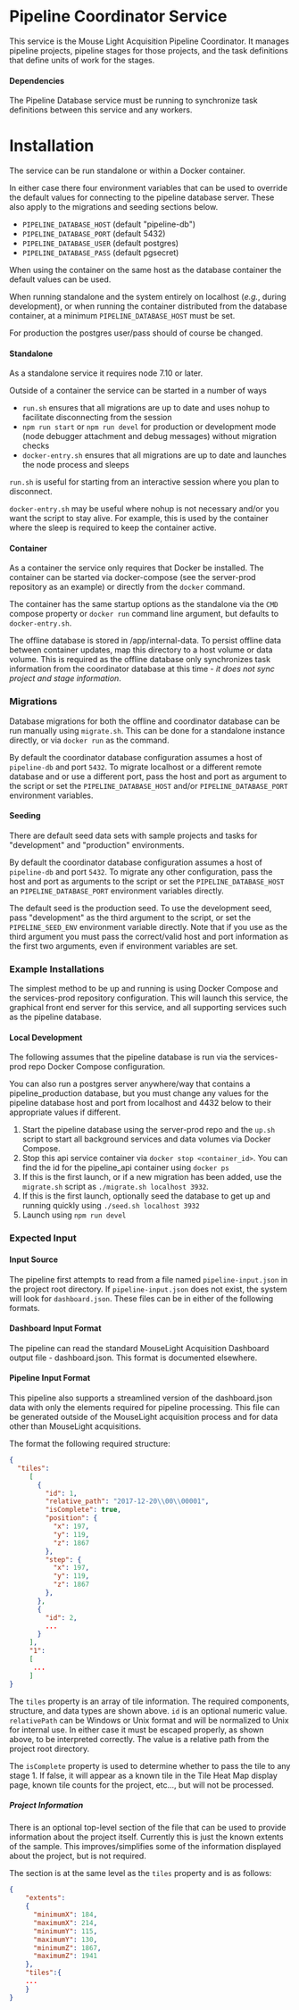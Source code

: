 # Pipeline Coordinator Service
This service is the Mouse Light Acquisition Pipeline Coordinator.  It manages pipeline projects, pipeline stages for those projects, and the task definitions
that define units of work for the stages.

#### Dependencies
The Pipeline Database service must be running to synchronize task definitions between this service and any workers.

# Installation
The service can be run standalone or within a Docker container.

In either case there four environment variables that can be used to override the default values for connecting to the pipeline database
server.  These also apply to the migrations and seeding sections below.
* `PIPELINE_DATABASE_HOST` (default "pipeline-db")
* `PIPELINE_DATABASE_PORT` (default 5432)
* `PIPELINE_DATABASE_USER` (default postgres)
* `PIPELINE_DATABASE_PASS` (default pgsecret)

When using the container on the same host as the database container the default values can be used.

When running standalone and the system entirely on localhost (*e.g.*, during development), or when running
the container distributed from the database container, at a minimum `PIPELINE_DATABASE_HOST` must be set.

For production the postgres user/pass should of course be changed.

#### Standalone
As a standalone service it requires node 7.10 or later. 

Outside of a container the service can be started in a number of ways
* `run.sh` ensures that all migrations are up to date and uses nohup to facilitate disconnecting from the session
* `npm run start` or `npm run devel` for production or development mode (node debugger attachment and debug messages) without migration checks
* `docker-entry.sh` ensures that all migrations are up to date and launches the node process and sleeps

`run.sh` is useful for starting from an interactive session where you plan to disconnect.

`docker-entry.sh` may be useful where nohup is not necessary and/or you want the script to stay alive.   For example, this is
 used by the container where the sleep is required to keep the container active.

#### Container

As a container the service only requires that Docker be installed.  The container can be started via docker-compose (see the server-prod
repository as an example) or directly from the `docker` command.

The container has the same startup options as the standalone via the `CMD` compose property or `docker run` command line 
argument, but defaults to `docker-entry.sh`.

The offline database is stored in /app/internal-data.  To persist offline data between container updates, map this directory to
a host volume or data volume.  This is required as the offline database only synchronizes task information from the coordinator
database at this time - *it does not sync project and stage information*.

### Migrations
Database migrations for both the offline and coordinator database can be run manually using `migrate.sh`.  This can be done
for a standalone instance directly, or via `docker run` as the command.

By default the coordinator database configuration assumes a host of `pipeline-db` and port `5432`.  To migrate localhost or a different
remote database and or use a different port, pass the host and port as argument to the script or set the `PIPELINE_DATABASE_HOST`
and/or `PIPELINE_DATABASE_PORT` environment variables.

#### Seeding
There are default seed data sets with sample projects and tasks for "development" and "production" environments.

By default the coordinator database configuration assumes a host of `pipeline-db` and port `5432`.  To migrate any other
configuration, pass the host and port as arguments to the script or set the `PIPELINE_DATABASE_HOST` an
 `PIPELINE_DATABASE_PORT` environment variables directly.

The default seed is the production seed.  To use the development seed, pass "development" as the third argument to the
script, or set the `PIPELINE_SEED_ENV` environment variable directly.  Note that if you use as the third argument you
must pass the correct/valid host and port information as the first two arguments, even if environment variables are set.

### Example Installations

The simplest method to be up and running is using Docker Compose and the services-prod repository configuration.  This 
will launch this service, the graphical front end server for this service, and all supporting services such as the 
pipeline database.

#### Local Development
The following assumes that the pipeline database is run via the services-prod repo Docker Compose configuration.  

You can also run a postgres server anywhere/way that contains a pipeline_production database, but you must change any
values for the pipeline database host and port from localhost and 4432 below to their appropriate values if different.

1. Start the pipeline database using the server-prod repo and the `up.sh` script to start all background services and
data volumes via Docker Compose.
2. Stop this api service container via `docker stop <container_id>`.  You can find the id for the pipeline_api container using `docker ps`
3. If this is the first launch, or if a new migration has been added, use the `migrate.sh` script as `./migrate.sh localhost 3932`.
4. If this is the first launch, optionally seed the database to get up and running quickly using `./seed.sh localhost 3932`
5. Launch using `npm run devel` 

### Expected Input
#### Input Source
The pipeline first attempts to read from a file named `pipeline-input.json` in the project root directory. If `pipeline-input.json`
does not exist, the system will look for `dashboard.json`.  These files can be in either of the following formats.

#### Dashboard Input Format
The pipeline can read the standard MouseLight Acquisition Dashboard output file - dashboard.json.  This format is 
documented elsewhere.

#### Pipeline Input Format
This pipeline also supports a streamlined version of the dashboard.json data with only the elements required for pipeline
processing.  This file can be generated outside of the MouseLight acquisition process and for data other than 
MouseLight acquisitions.

The format the following required structure:
```json
{
  "tiles":
     [
       {
         "id": 1,
         "relative_path": "2017-12-20\\00\\00001",
         "isComplete": true,
         "position": {
           "x": 197,
           "y": 119,
           "z": 1867
         },      
         "step": {
           "x": 197,
           "y": 119,
           "z": 1867
         },
       },
       {
         "id": 2,
         ...
       }
     ],
     "1":
     [
      ...
     ]
}
```

The `tiles` property is an array of tile information.  The required components, structure, and data
types are shown above. `id` is an optional numeric value.  `relativePath` can be Windows or Unix format and will be normalized to Unix for internal use.  In
either case it must be escaped properly, as shown above, to be interpreted correctly.  The value is a relative path from
the project root directory.

The `isComplete` property is used to determine whether to pass the tile to any stage 1.  If false, it will appear as a
known tile in the Tile Heat Map display page, known tile counts for the project, etc..., but will not be processed.

##### Project Information
There is an optional top-level section of the file that can be used to provide information about the project itself.
Currently this is just the known extents of the sample.  This improves/simplifies some of the information displayed about the 
project, but is not required.

The section is at the same level as the `tiles` property and is as follows:
```json
{
    "extents":
    {
      "minimumX": 184,
      "maximumX": 214,
      "minimumY": 115,
      "maximumY": 130,
      "minimumZ": 1867,
      "maximumZ": 1941
    },
    "tiles":{
    ...
    }
}
```
